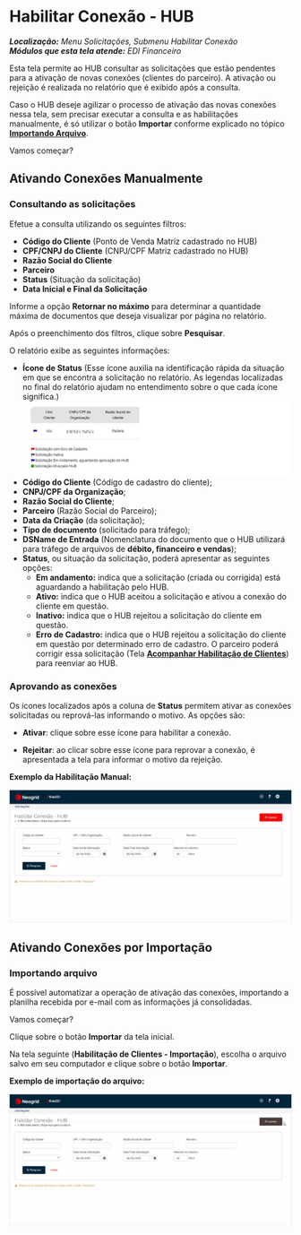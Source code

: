 # Habilitar Conexão - HUB  

_**Localização:** Menu Solicitações, Submenu Habilitar Conexão_  
_**Módulos que esta tela atende:** EDI Financeiro_  

Esta tela permite ao HUB consultar as solicitações que estão pendentes para a ativação de novas conexões (clientes do parceiro). A ativação ou rejeição é realizada no relatório que é exibido após a consulta.   

Caso o HUB deseje agilizar o processo de ativação das novas conexões nessa tela, sem precisar executar a consulta e as habilitações manualmente, é só utilizar o botão **Importar** conforme explicado no tópico [**Importando Arquivo**](#importando-arquivo).  


Vamos começar?  

## Ativando Conexões Manualmente
### Consultando as solicitações  

Efetue a consulta utilizando os seguintes filtros:  

+ **Código do Cliente** (Ponto de Venda Matriz cadastrado no HUB)    
+ **CPF/CNPJ do Cliente** (CNPJ/CPF Matriz cadastrado no HUB)  
+ **Razão Social do Cliente**  
+ **Parceiro**  
+ **Status** (Situação da solicitação)  
+ **Data Inicial e Final da Solicitação**  

Informe a opção **Retornar no máximo** para determinar a quantidade máxima de documentos que deseja visualizar por página no relatório.  

Após o preenchimento dos filtros, clique sobre **Pesquisar**.  

O relatório exibe as seguintes informações:  

+ **Ícone de Status** (Esse ícone auxilia na identificação rápida da situação em que se encontra a solicitação no relatório. As legendas localizadas no final do relatório ajudam no entendimento sobre o que cada ícone significa.)  
  ![](../../img/solic_hub/legenda.png)  
+ **Código do Cliente** (Código de cadastro do cliente);  
+ **CNPJ/CPF da Organização**;
+ **Razão Social do Cliente**;  
+ **Parceiro** (Razão Social do Parceiro);  
+ **Data da Criação** (da solicitação);  
+ **Tipo de documento** (solicitado para tráfego);  
+ **DSName de Entrada** (Nomenclatura do documento que o HUB utilizará para tráfego de arquivos de **débito, financeiro e vendas**);  
+ **Status**, ou situação da solicitação, poderá apresentar as seguintes opções:  
   - **Em andamento:** indica que a solicitação (criada ou corrigida) está aguardando a habilitação pelo HUB.   
   - **Ativo:** indica que o HUB aceitou a solicitação e ativou a conexão do cliente em questão.  
   - **Inativo:** indica que o HUB rejeitou a solicitação do cliente em questão.  
   - **Erro de Cadastro:** indica que o HUB rejeitou a solicitação do cliente em questão por determinado erro de cadastro. O parceiro poderá corrigir essa solicitação (Tela [**Acompanhar Habilitação de Clientes**](../solic/parceiro.md)) para reenviar ao HUB.  
  

### Aprovando as conexões

Os ícones localizados após a coluna de **Status** permitem ativar as conexões solicitadas ou reprová-las informando o motivo. As opções são:  

+ **Ativar**: clique sobre esse ícone para habilitar a conexão.  

+ **Rejeitar**: ao clicar sobre esse ícone para reprovar a conexão, é apresentada a tela para informar o motivo da rejeição.  

**Exemplo da Habilitação Manual:**  

![](../../img/solic_hub/hub_ativacao.gif)  

## Ativando Conexões por Importação

### Importando arquivo

É possível automatizar a operação de ativação das conexões, importando a planilha recebida por e-mail com as informações já consolidadas.  

Vamos começar?  

Clique sobre o botão **Importar** da tela inicial.  

Na tela seguinte (**Habilitação de Clientes - Importação**), escolha o arquivo salvo em seu computador e clique sobre o botão **Importar**.  

**Exemplo de importação do arquivo:**  

![](../../img/solic_hub/hub_import.gif)  
